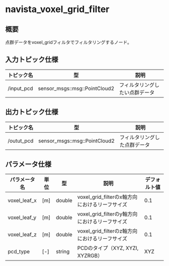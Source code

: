# navista_voxel_grid_filter

## 概要

点群データをvoxel_gridフィルタでフィルタリングするノード。

## 入力トピック仕様

| トピック名 | 型 | 説明 |
| --- | --- | --- |
| /input_pcd | sensor_msgs::msg::PointCloud2 | フィルタリングしたい点群データ |

## 出力トピック仕様

| トピック名 | 型 | 説明 |
| --- | --- | --- |
| /outut_pcd | sensor_msgs::msg::PointCloud2 | フィルタリングした点群データ |

## パラメータ仕様

| パラメータ名 | 単位 | 型 | 説明 | デフォルト値 |
| --- | --- | --- | --- | --- |
| voxel_leaf_x | [m] | double | voxel_grid_filterのx軸方向におけるリーフサイズ | 0.1 |
| voxel_leaf_y | [m] | double | voxel_grid_filterのy軸方向におけるリーフサイズ | 0.1 |
| voxel_leaf_z | [m] | double | voxel_grid_filterのz軸方向におけるリーフサイズ | 0.1 |
| pcd_type | [-] | string | PCDのタイプ（XYZ, XYZI, XYZRGB） | XYZ |
